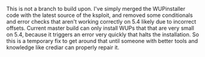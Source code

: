 This is not a branch to build upon.
I've simply merged the WUPinstaller code with the latest source of the ksploit, and removed some conditionals and error checks that aren't working correctly on 5.4 likely due to incorrect offsets.
Current master build can only install WUPs that that are very small on 5.4, because it triggers an error very quickly that halts the installation.
So this is a temporary fix to get around that until someone with better tools and knowledge like crediar can properly repair it.